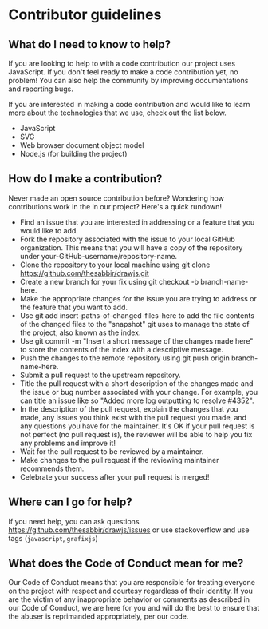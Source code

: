 # Contributor guidelines

## What do I need to know to help?

If you are looking to help to with a code contribution our project uses JavaScript. If you don't feel ready to make a code contribution yet, no problem! You can also help the community by improving documentations and reporting bugs.

If you are interested in making a code contribution and would like to learn more about the technologies that we use, check out the list below.

  - JavaScript
  - SVG
  - Web browser document object model
  - Node.js (for building the project)


## How do I make a contribution?

Never made an open source contribution before? Wondering how contributions work in the in our project? Here's a quick rundown!

- Find an issue that you are interested in addressing or a feature that you would like to add.
- Fork the repository associated with the issue to your local GitHub organization. This means that you will have a copy of the repository under your-GitHub-username/repository-name.
- Clone the repository to your local machine using git clone https://github.com/thesabbir/drawjs.git
- Create a new branch for your fix using git checkout -b branch-name-here.
- Make the appropriate changes for the issue you are trying to address or the feature that you want to add.
- Use git add insert-paths-of-changed-files-here to add the file contents of the changed files to the "snapshot" git uses to manage the state of the project, also known as the index.
- Use git commit -m "Insert a short message of the changes made here" to store the contents of the index with a descriptive message.
- Push the changes to the remote repository using git push origin branch-name-here.
- Submit a pull request to the upstream repository.
- Title the pull request with a short description of the changes made and the issue or bug number associated with your change. For example, you can title an issue like so "Added more log outputting to resolve #4352".
- In the description of the pull request, explain the changes that you made, any issues you think exist with the pull request you made, and any questions you have for the maintainer. It's OK if your pull request is not perfect (no pull request is), the reviewer will be able to help you fix any problems and improve it!
- Wait for the pull request to be reviewed by a maintainer.
- Make changes to the pull request if the reviewing maintainer recommends them.
- Celebrate your success after your pull request is merged!

## Where can I go for help?
If you need help, you can ask questions  https://github.com/thesabbir/drawjs/issues or use stackoverflow and use tags (`javascript`, `grafixjs`)

## What does the Code of Conduct mean for me?

Our Code of Conduct means that you are responsible for treating everyone on the project with respect and courtesy regardless of their identity. If you are the victim of any inappropriate behavior or comments as described in our Code of Conduct, we are here for you and will do the best to ensure that the abuser is reprimanded appropriately, per our code.
